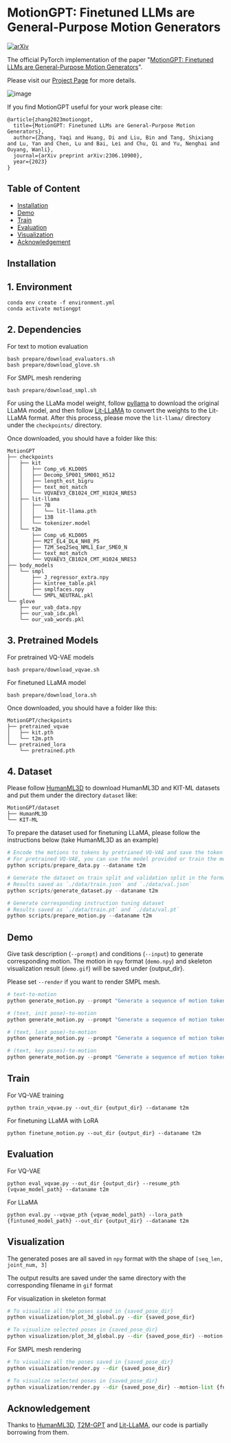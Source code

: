 # MotionGPT: Finetuned LLMs are General-Purpose Motion Generators

[![arXiv](https://img.shields.io/badge/arXiv-<2306.10900>-<COLOR>.svg)](https://arxiv.org/abs/2306.10900)

The official PyTorch implementation of the paper "[MotionGPT: Finetuned LLMs are General-Purpose Motion Generators](https://arxiv.org/abs/2306.10900)".

Please visit our [Project Page](https://qiqiapink.github.io/MotionGPT) for more details.

![image](./static/images/motiongpt.png)

If you find MotionGPT useful for your work please cite:
```
@article{zhang2023motiongpt,
  title={MotionGPT: Finetuned LLMs are General-Purpose Motion Generators},
  author={Zhang, Yaqi and Huang, Di and Liu, Bin and Tang, Shixiang and Lu, Yan and Chen, Lu and Bai, Lei and Chu, Qi and Yu, Nenghai and Ouyang, Wanli},
  journal={arXiv preprint arXiv:2306.10900},
  year={2023}
}
```

## Table of Content
* [Installation](#installation)
* [Demo](#demo)
* [Train](#train)
* [Evaluation](#evaluation)
* [Visualization](#visualization)
* [Acknowledgement](#acknowledgement)

## Installation

## 1. Environment
```
conda env create -f environment.yml
conda activate motiongpt
```

## 2. Dependencies
For text to motion evaluation
```
bash prepare/download_evaluators.sh
bash prepare/download_glove.sh
```

For SMPL mesh rendering
```
bash prepare/download_smpl.sh
```

For using the LLaMa model weight, follow [pyllama](https://github.com/juncongmoo/pyllama) to download the original LLaMA model, and then follow [Lit-LLaMA](https://github.com/Lightning-AI/lit-llama) to convert the weights to the Lit-LLaMA format. After this process, please move the `lit-llama/` directory under the `checkpoints/` directory.

Once downloaded, you should have a folder like this:
```
MotionGPT
├── checkpoints
│   ├── kit
│   │   ├── Comp_v6_KLD005
│   │   ├── Decomp_SP001_SM001_H512
│   │   ├── length_est_bigru
│   │   ├── text_mot_match
│   │   └── VQVAEV3_CB1024_CMT_H1024_NRES3
│   ├── lit-llama
│   │   ├── 7B
│   │   │   └── lit-llama.pth
│   │   ├── 13B
│   │   └── tokenizer.model
│   └── t2m
│       ├── Comp_v6_KLD005
│       ├── M2T_EL4_DL4_NH8_PS
│       ├── T2M_Seq2Seq_NML1_Ear_SME0_N
│       ├── text_mot_match
│       └── VQVAEV3_CB1024_CMT_H1024_NRES3
├── body_models
│   └── smpl
│       ├── J_regressor_extra.npy
│       ├── kintree_table.pkl
│       ├── smplfaces.npy
│       └── SMPL_NEUTRAL.pkl
└── glove
    ├── our_vab_data.npy
    ├── our_vab_idx.pkl
    └── our_vab_words.pkl
```

## 3. Pretrained Models
For pretrained VQ-VAE models
```
bash prepare/download_vqvae.sh
```

For finetuned LLaMA model
```
bash prepare/download_lora.sh
```

Once downloaded, you should have a folder like this:
```
MotionGPT/checkpoints
├── pretrained_vqvae
│   ├── kit.pth
│   └── t2m.pth
└── pretrained_lora
    └── pretrained.pth
```

## 4. Dataset
Please follow [HumanML3D](https://github.com/EricGuo5513/HumanML3D) to download HumanML3D and KIT-ML datasets and put them under the directory `dataset` like:
```
MotionGPT/dataset
├── HumanML3D
└── KIT-ML
```

To prepare the dataset used for finetuning LLaMA, please follow the instructions below (take HumanML3D as an example)
```python
# Encode the motions to tokens by pretrianed VQ-VAE and save the token sequence results under `./dataset/HumanML3D/VQVAE/`
# For pretrained VQ-VAE, you can use the model provided or train the model by yourself following the training instruction.
python scripts/prepare_data.py --dataname t2m

# Generate the dataset on train split and validation split in the format of {instruction, input, output}
# Results saved as `./data/train.json` and `./data/val.json`
python scripts/generate_dataset.py --dataname t2m

# Generate corresponding instruction tuning dataset
# Results saved as `./data/train.pt` and `./data/val.pt`
python scripts/prepare_motion.py --dataname t2m
```

## Demo
Give task description (`--prompt`) and conditions (`--input`) to generate corresponding motion. The motion in `npy` format (`demo.npy`) and skeleton visualization result (`demo.gif`) will be saved under {output_dir}.

Please set `--render` if you want to render SMPL mesh.

```python
# text-to-motion
python generate_motion.py --prompt "Generate a sequence of motion tokens matching the following human motion description." --input "a person walks forward." --lora_path ./checkpoints/pretrained_lora/pretrained.pth --out_dir {output_dir} --render

# (text, init pose)-to-motion
python generate_motion.py --prompt "Generate a sequence of motion tokens matching the following human motion description given the initial token." --input "a person walks forward.<Motion Token>315</Motion Token>" --lora_path ./checkpoints/pretrained_lora/pretrained.pth --out_dir {output_dir} --render

# (text, last pose)-to-motion
python generate_motion.py --prompt "Generate a sequence of motion tokens matching the following human motion description given the last token." --input "a person walks forward.<Motion Token>406</Motion Token>" --lora_path ./checkpoints/pretrained_lora/pretrained.pth --out_dir {output_dir} --render

# (text, key poses)-to-motion
python generate_motion.py --prompt "Generate a sequence of motion tokens matching the following human motion description given several key tokens." --input "a person walks forward.<Motion Token>315,91,406</Motion Token>" --lora_path ./checkpoints/pretrained_lora/pretrained.pth --out_dir {output_dir} --render
```

## Train
For VQ-VAE training
```
python train_vqvae.py --out_dir {output_dir} --dataname t2m
```

For finetuning LLaMA with LoRA
```
python finetune_motion.py --out_dir {output_dir} --dataname t2m
```

## Evaluation
For VQ-VAE
```
python eval_vqvae.py --out_dir {output_dir} --resume_pth {vqvae_model_path} --dataname t2m
```

For LLaMA
```
python eval.py --vqvae_pth {vqvae_model_path} --lora_path {fintuned_model_path} --out_dir {output_dir} --dataname t2m
```

## Visualization
The generated poses are all saved in `npy` format with the shape of `[seq_len, joint_num, 3]`

The output results are saved under the same directory with the corresponding filename in `gif` format

For visualization in skeleton format
```python
# To visualize all the poses saved in {saved_pose_dir}
python visualization/plot_3d_global.py --dir {saved_pose_dir}

# To visualize selected poses in {saved_pose_dir}
python visualization/plot_3d_global.py --dir {saved_pose_dir} --motion-list {fname1} {fname2} ...
```

For SMPL mesh rendering
```python
# To visualize all the poses saved in {saved_pose_dir}
python visualization/render.py --dir {saved_pose_dir}

# To visualize selected poses in {saved_pose_dir}
python visualization/render.py --dir {saved_pose_dir} --motion-list {fname1} {fname2} ...
```

## Acknowledgement
Thanks to [HumanML3D](https://github.com/EricGuo5513/HumanML3D), [T2M-GPT](https://github.com/Mael-zys/T2M-GPT) and [Lit-LLaMA](https://github.com/Lightning-AI/lit-llama), our code is partially borrowing from them.
